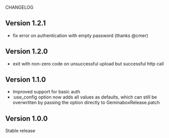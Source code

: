 CHANGELOG

## Version 1.2.1

* fix error on authentication with empty password (thanks @cmer)

## Version 1.2.0
* exit with non-zero code on unsuccessful upload but successful http call

## Version 1.1.0

* Improved support for basic auth
* :use_config option now adds all values as defaults, which can still be overwritten by passing the option directly to GeminaboxRelease.patch

## Version 1.0.0

Stable release

